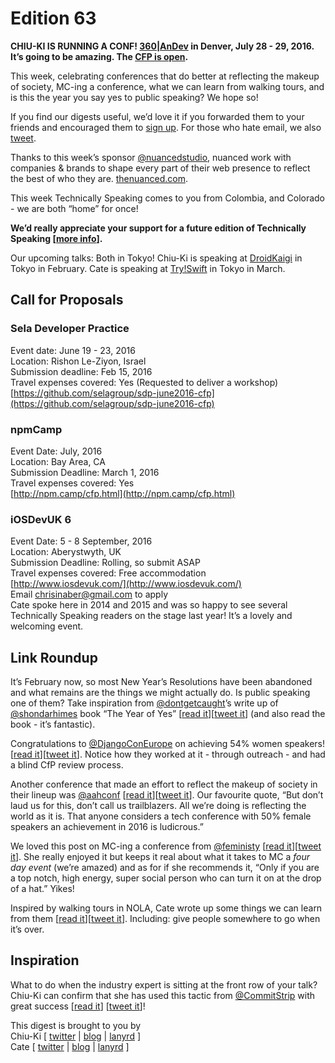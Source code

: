 # Edition 63

**CHIU-KI IS RUNNING A CONF! [360|AnDev](http://360andev.com/) in Denver, July 28 - 29, 2016\. It’s going to be amazing. The [CFP is open](http://360andev.com/call-for-papers/).**  

This week, celebrating conferences that do better at reflecting the makeup of society, MC-ing a conference, what we can learn from walking tours, and is this the year you say yes to public speaking? We hope so!  

If you find our digests useful, we’d love it if you forwarded them to your friends and encouraged them to [sign up](http://tinyletter.com/techspeak). For those who hate email, we also [tweet](https://twitter.com/techspeakdigest).  

Thanks to this week’s sponsor [@nuancedstudio](https://twitter.com/nuancedstudio), nuanced work with companies & brands to shape every part of their web presence to reflect the best of who they are. [thenuanced.com](http://www.thenuanced.com/).  

This week Technically Speaking comes to you from Colombia, and Colorado - we are both “home” for once!  

**We’d really appreciate your support for a future edition of Technically Speaking [[more info](http://www.techspeak.email/sponsorship/)].**  

Our upcoming talks: Both in Tokyo! Chiu-Ki is speaking at [DroidKaigi](https://droidkaigi.github.io/2016/) in Tokyo in February. Cate is speaking at [Try!Swift](http://www.tryswiftconf.com/en) in Tokyo in March.  

## Call for Proposals  

### Sela Developer Practice  
Event date: June 19 - 23, 2016  
Location: Rishon Le-Ziyon, Israel  
Submission deadline: Feb 15, 2016  
Travel expenses covered: Yes (Requested to deliver a workshop)  
[https://github.com/selagroup/sdp-june2016-cfp](https://github.com/selagroup/sdp-june2016-cfp)  

### npmCamp  
Event Date: July, 2016  
Location: Bay Area, CA  
Submission Deadline: March 1, 2016  
Travel expenses covered: Yes  
[http://npm.camp/cfp.html](http://npm.camp/cfp.html)  

### iOSDevUK 6  
Event Date: 5 - 8 September, 2016  
Location: Aberystwyth, UK  
Submission Deadline: Rolling, so submit ASAP  
Travel expenses covered: Free accommodation  
[http://www.iosdevuk.com/](http://www.iosdevuk.com/)  
Email [chrisinaber@gmail.com](mailto:chrisinaber@gmail.com) to apply  
Cate spoke here in 2014 and 2015 and was so happy to see several Technically Speaking readers on the stage last year! It’s a lovely and welcoming event.  

## Link Roundup  

It’s February now, so most New Year’s Resolutions have been abandoned and what remains are the things we might actually do. Is public speaking one of them? Take inspiration from [@dontgetcaught](https://twitter.com/dontgetcaught)’s write up of [@shondarhimes](https://twitter.com/shondarhimes) book “The Year of Yes” [[read it](http://eloquentwoman.blogspot.com/2015/12/is-2016-your-public-speaking-year-of.html)][[tweet it](https://twitter.com/home?status=Is%202016%20your%20public%20speaking%20%22year%20of%20yes?%22%20Advice%20from%20%40shondarhimes%20by%20%40dontgetcaught%20via%20%40techspeakdigest%20http%3A//bit.ly/1m53tvW)] (and also read the book - it’s fantastic).  

Congratulations to [@DjangoConEurope](https://twitter.com/DjangoConEurope) on achieving 54% women speakers! [[read it](https://2016.djangocon.eu/blog/article/2016-01-25-announcing-cfp-results/)][[tweet it](https://twitter.com/home?status=Congratulations%20to%20%40DjangoConEurope%20on%20achieving%2054%25%20women%20speakers!%20via%20%40techspeakdigest%20http%3A//bit.ly/1OXg92p)]. Notice how they worked at it - through outreach - and had a blind CfP review process.  

Another conference that made an effort to reflect the makeup of society in their lineup was [@aahconf](https://twitter.com/aahconf) [[read it](https://medium.com/@aboveallhuman/technology-and-innovation-in-the-service-of-humanity-c56998d70b57#.5zmmbugbh)][[tweet it](https://twitter.com/home?status=Technology%20and%20innovation%20in%20the%20service%20of%20humanity%20by%20%40sw%20%26%20%40bronwen%20via%20%40techspeakdigest%20http%3A//bit.ly/1SQoAjW)]. Our favourite quote, “But don’t laud us for this, don’t call us trailblazers. All we’re doing is reflecting the world as it is. That anyone considers a tech conference with 50% female speakers an achievement in 2016 is ludicrous.”  

We loved this post on MC-ing a conference from [@feministy](https://twitter.com/feministy) [[read it](http://lizabinante.com/blog/being-a-conference-mc/)][[tweet it](https://twitter.com/home?status=A%20different%20side%20of%20the%20mic%3A%20being%20a%20conference%20MC%20-%20http%3A//lizabinante.com/blog/being-a-conference-mc/%20/by%20%40feministy%20/via%20%40techspeakdigest)]. She really enjoyed it but keeps it real about what it takes to MC a *four day event* (we’re amazed) and as for if she recommends it, “Only if you are a top notch, high energy, super social person who can turn it on at the drop of a hat.” Yikes!  

Inspired by walking tours in NOLA, Cate wrote up some things we can learn from them [[read it](http://www.catehuston.com/blog/2016/02/01/presenting-lessons-from-walking-tours/)][[tweet it](https://twitter.com/home?status=Presenting%20Lessons%20from%20Walking%20Tours%20by%20%40catehstn%20via%20%40techspeakdigest%20http%3A//bit.ly/1SzZ6Wt)]. Including: give people somewhere to go when it’s over.  

## Inspiration  

What to do when the industry expert is sitting at the front row of your talk? Chiu-Ki can confirm that she has used this tactic from [@CommitStrip](https://twitter.com/CommitStrip/) with great success [[read it](http://www.commitstrip.com/en/2016/01/27/true-story-when-the-maker-is-in-the-room/)] [[tweet it](https://twitter.com/home?status=True%20story%3A%20when%20the%20maker%20is%20in%20the%20room%20by%20%40CommitStrip%20via%20%40techspeakdigest%20http%3A//bit.ly/1ZZU8Tr)]!  

This digest is brought to you by  
Chiu-Ki [ [twitter](https://twitter.com/chiuki) | [blog](http://blog.sqisland.com/) | [lanyrd](http://lanyrd.com/profile/chiuki/) ]  
Cate [ [twitter](https://twitter.com/catehstn) | [blog](http://www.catehuston.com/blog/) | [lanyrd](http://lanyrd.com/profile/catehstn/) ]
